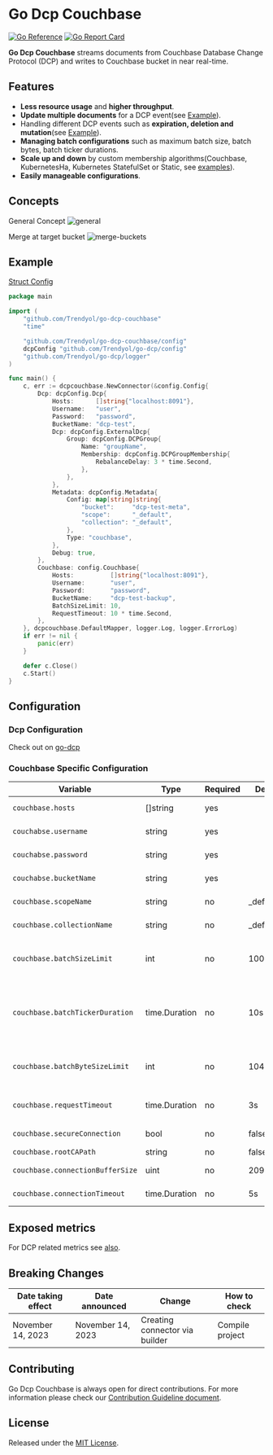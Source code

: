 # Go Dcp Couchbase

[![Go Reference](https://pkg.go.dev/badge/github.com/Trendyol/go-dcp-couchbase.svg)](https://pkg.go.dev/github.com/Trendyol/go-dcp-couchbase) [![Go Report Card](https://goreportcard.com/badge/github.com/Trendyol/go-dcp-couchbase)](https://goreportcard.com/report/github.com/Trendyol/go-dcp-couchbase)

**Go Dcp Couchbase** streams documents from Couchbase Database Change Protocol (DCP) and writes to
Couchbase bucket in near real-time.

## Features

* **Less resource usage** and **higher throughput**.
* **Update multiple documents** for a DCP event(see [Example](#example)).
* Handling different DCP events such as **expiration, deletion and mutation**(see [Example](#example)).
* **Managing batch configurations** such as maximum batch size, batch bytes, batch ticker durations.
* **Scale up and down** by custom membership algorithms(Couchbase, KubernetesHa, Kubernetes StatefulSet or
  Static, see [examples](https://github.com/Trendyol/go-dcp#examples)).
* **Easily manageable configurations**.

## Concepts
General Concept
![general](docs/couchbase-dcp.png)

Merge at target bucket
![merge-buckets](docs/couchbase-merge-buckets.png)


## Example

[Struct Config](example/struct-config/main.go)

```go
package main

import (
	"github.com/Trendyol/go-dcp-couchbase"
	"time"

	"github.com/Trendyol/go-dcp-couchbase/config"
	dcpConfig "github.com/Trendyol/go-dcp/config"
	"github.com/Trendyol/go-dcp/logger"
)

func main() {
	c, err := dcpcouchbase.NewConnector(&config.Config{
		Dcp: dcpConfig.Dcp{
			Hosts:      []string{"localhost:8091"},
			Username:   "user",
			Password:   "password",
			BucketName: "dcp-test",
			Dcp: dcpConfig.ExternalDcp{
				Group: dcpConfig.DCPGroup{
					Name: "groupName",
					Membership: dcpConfig.DCPGroupMembership{
						RebalanceDelay: 3 * time.Second,
					},
				},
			},
			Metadata: dcpConfig.Metadata{
				Config: map[string]string{
					"bucket":     "dcp-test-meta",
					"scope":      "_default",
					"collection": "_default",
				},
				Type: "couchbase",
			},
			Debug: true,
		},
		Couchbase: config.Couchbase{
			Hosts:          []string{"localhost:8091"},
			Username:       "user",
			Password:       "password",
			BucketName:     "dcp-test-backup",
			BatchSizeLimit: 10,
			RequestTimeout: 10 * time.Second,
		},
	}, dcpcouchbase.DefaultMapper, logger.Log, logger.ErrorLog)
	if err != nil {
		panic(err)
	}

	defer c.Close()
	c.Start()
}

```

## Configuration

### Dcp Configuration

Check out on [go-dcp](https://github.com/Trendyol/go-dcp#configuration)

### Couchbase Specific Configuration

| Variable                         | Type                     | Required | Default  | Description                                                                                         |                                                           
|----------------------------------|--------------------------|----------|----------|-----------------------------------------------------------------------------------------------------|
| `couchbase.hosts`                | []string                 | yes      |          | Couchbase connection urls                                                                           |
| `couchabse.username`             | string                   | yes      |          | Defines Couchbase username                                                                          |
| `couchabse.password`             | string                   | yes      |          | Defines Couchbase password                                                                          |
| `couchabse.bucketName`           | string                   | yes      |          | Defines Couchbase bucket name                                                                       |
| `couchbase.scopeName`            | string                   | no       | _default | Defines Couchbase scope name                                                                        |
| `couchbase.collectionName`       | string                   | no       | _default | Defines Couchbase collection name                                                                   |
| `couchbase.batchSizeLimit`       | int                      | no       | 1000     | Maximum message count for batch, if exceed flush will be triggered.                                 |
| `couchbase.batchTickerDuration`  | time.Duration            | no       | 10s      | Batch is being flushed automatically at specific time intervals for long waiting messages in batch. |
| `couchbase.batchByteSizeLimit`   | int                      | no       | 10485760 | Maximum size(byte) for batch, if exceed flush will be triggered.                                    |
| `couchbase.requestTimeout`       | time.Duration            | no       | 3s       | Maximum request waiting time. Value type milliseconds.                                              |
| `couchbase.secureConnection`     | bool                     | no       | false    | Enables secure connection.                                                                          |
| `couchbase.rootCAPath`           | string                   | no       | false    | Defines root CA path.                                                                               |
| `couchbase.connectionBufferSize` | uint                     | no       | 20971520 | Defines connectionBufferSize.                                                                       |
| `couchbase.connectionTimeout`    | time.Duration            | no       | 5s       | Defines connectionTimeout.                                                                          |

## Exposed metrics

For DCP related metrics see [also](https://github.com/Trendyol/go-dcp#exposed-metrics).

## Breaking Changes

| Date taking effect | Date announced    | Change                         | How to check    |
|--------------------|-------------------|--------------------------------|-----------------| 
| November 14, 2023  | November 14, 2023 | Creating connector via builder | Compile project |

## Contributing

Go Dcp Couchbase is always open for direct contributions. For more information please check
our [Contribution Guideline document](./CONTRIBUTING.md).

## License

Released under the [MIT License](LICENSE).